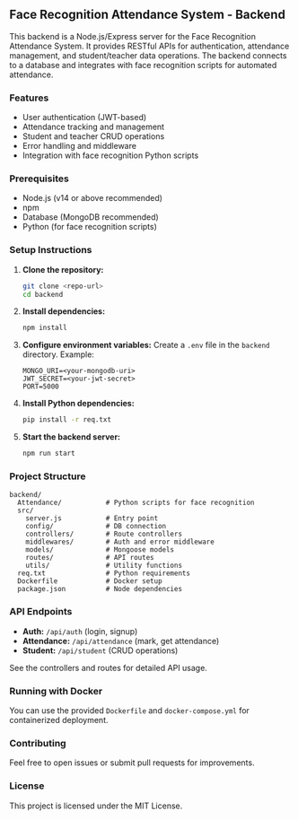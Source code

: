 ## Face Recognition Attendance System - Backend

This backend is a Node.js/Express server for the Face Recognition Attendance System. It provides RESTful APIs for authentication, attendance management, and student/teacher data operations. The backend connects to a database and integrates with face recognition scripts for automated attendance.

### Features

- User authentication (JWT-based)
- Attendance tracking and management
- Student and teacher CRUD operations
- Error handling and middleware
- Integration with face recognition Python scripts

### Prerequisites

- Node.js (v14 or above recommended)
- npm
- Database (MongoDB recommended)
- Python (for face recognition scripts)

### Setup Instructions

1. **Clone the repository:**
   ```bash
   git clone <repo-url>
   cd backend
   ```
2. **Install dependencies:**
   ```bash
   npm install
   ```
3. **Configure environment variables:**
   Create a `.env` file in the `backend` directory. Example:
   ```env
   MONGO_URI=<your-mongodb-uri>
   JWT_SECRET=<your-jwt-secret>
   PORT=5000
   ```
4. **Install Python dependencies:**
   ```bash
   pip install -r req.txt
   ```
5. **Start the backend server:**
   ```bash
   npm run start
   ```

### Project Structure

```
backend/
  Attendance/           # Python scripts for face recognition
  src/
    server.js           # Entry point
    config/             # DB connection
    controllers/        # Route controllers
    middlewares/        # Auth and error middleware
    models/             # Mongoose models
    routes/             # API routes
    utils/              # Utility functions
  req.txt               # Python requirements
  Dockerfile            # Docker setup
  package.json          # Node dependencies
```

### API Endpoints

- **Auth:** `/api/auth` (login, signup)
- **Attendance:** `/api/attendance` (mark, get attendance)
- **Student:** `/api/student` (CRUD operations)

See the controllers and routes for detailed API usage.

### Running with Docker

You can use the provided `Dockerfile` and `docker-compose.yml` for containerized deployment.

### Contributing

Feel free to open issues or submit pull requests for improvements.

### License

This project is licensed under the MIT License.
